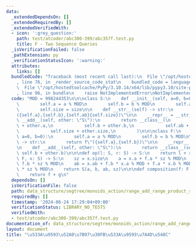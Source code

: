 ```yaml
---
data:
  _extendedDependsOn: []
  _extendedRequiredBy: []
  _extendedVerifiedWith:
  - icon: ':grey_question:'
    path: test/atcoder/abc300-399/abc357f.test.py
    title: F - Two Sequence Queries
  _isVerificationFailed: false
  _pathExtension: py
  _verificationStatusIcon: ':warning:'
  attributes:
    links: []
  bundledCode: "Traceback (most recent call last):\n  File \"/opt/hostedtoolcache/PyPy/3.10.14/x64/lib/pypy3.10/site-packages/onlinejudge_verify/documentation/build.py\"\
    , line 76, in _render_source_code_stat\n    bundled_code = language.bundle(\n\
    \  File \"/opt/hostedtoolcache/PyPy/3.10.14/x64/lib/pypy3.10/site-packages/onlinejudge_verify/languages/python.py\"\
    , line 96, in bundle\n    raise NotImplementedError\nNotImplementedError\n"
  code: "MOD = 998244353\n\n\nclass S:\n    def __init__(self, a=0, b=0, ab=0, size=0):\n\
    \        self.a = a % MOD\n        self.b = b % MOD\n        self.ab = ab % MOD\n\
    \        self.size = size\n\n    def __str__(self) -> str:\n        return f\"\
    ({self.a},{self.b},{self.ab}{self.size})\"\n\n    __repr__ = __str__\n\n    def\
    \ __add__(self, other: \"S\"):\n        return __class__(\n            self.a\
    \ + other.a,\n            self.b + other.b,\n            self.ab + other.ab,\n\
    \            self.size + other.size,\n        )\n\n\nclass F:\n    def __init__(self,\
    \ a=0, b=0):\n        self.a = a % MOD\n        self.b = b % MOD\n\n    def __str__(self)\
    \ -> str:\n        return f\"({self.a},{self.b})\"\n\n    __repr__ = __str__\n\
    \n    def __add__(self, other: \"S\"):\n        return __class__(self.a + other.a,\
    \ self.b + other.b)\n\n\ndef op(l: S, r: S) -> S:\n    return l + r\n\n\ndef mapping(f:\
    \ F, x: S) -> S:\n    sz = x.size\n    a = x.a + f.a * sz % MOD\n    b = x.b +\
    \ f.b * sz % MOD\n    ab = x.ab + f.b * x.a % MOD + f.a * x.b % MOD + f.a * f.b\
    \ * sz % MOD\n    return S(a, b, ab, sz)\n\n\ndef composition(f: F, g: F) -> F:\n\
    \    return f + g\n"
  dependsOn: []
  isVerificationFile: false
  path: data_structure/segtree/monoids_action/range_add_range_product_sum.py
  requiredBy: []
  timestamp: '2024-06-24 17:29:04+09:00'
  verificationStatus: LIBRARY_NO_TESTS
  verifiedWith:
  - test/atcoder/abc300-399/abc357f.test.py
documentation_of: data_structure/segtree/monoids_action/range_add_range_product_sum.py
layout: document
title: "\u533A\u9593\u52A0\u7B97\u30FB\u533A\u9593\u7A4D\u548C"
---
```


